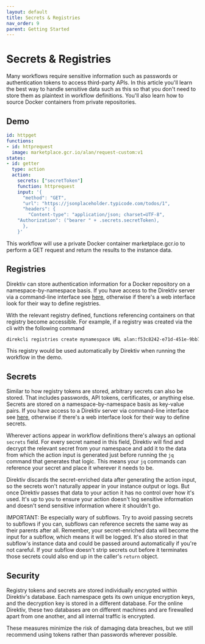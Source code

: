 ```yaml
---
layout: default
title: Secrets & Registries
nav_order: 9
parent: Getting Started
---
```


# Secrets & Registries

Many workflows require sensitive information such as passwords or authentication tokens to access third-party APIs. In this article you'll learn the best way to handle sensitive data such as this so that you don't need to store them as plaintext in workflow definitions. You'll also learn how to source Docker containers from private repositories. 

## Demo 

```yaml
id: httpget
functions:
- id: httprequest
  image: marketplace.gcr.io/alan/request-custom:v1
states:
- id: getter 
  type: action
  action:
    secrets: ["secretToken"]
    function: httprequest
    input: '{
      "method": "GET",
      "url": "https://jsonplaceholder.typicode.com/todos/1",
      "headers": {
        "Content-type": "application/json; charset=UTF-8",
	"Authorization": ("bearer " + .secrets.secretToken),
      },
    }'
```

This workflow will use a private Docker container marketplace.gcr.io to perform a GET request and return the results to the instance data. 

## Registries

Direktiv can store authentication information for a Docker repository on a namespace-by-namespace basis. If you have access to the Direktiv server via a command-line interface see [here](/docs/cli/registries.html), otherwise if there's a web interface look for their way to define registries. 

With the relevant registry defined, functions referencing containers on that registry become accessible. For example, if a registry was created via the cli with the following command

```sh
direkcli registries create mynamespace URL alan:f53c8242-e71d-451e-9bb7-ee85742a6ed8
```

This registry would be used automatically by Direktiv when running the workflow in the demo.

## Secrets 

Similar to how registry tokens are stored, arbitrary secrets can also be stored. That includes passwords, API tokens, certificates, or anything else. Secrets are stored on a namespace-by-namespace basis as key-value pairs. If you have access to a Direktiv server via command-line interface see [here](/docs/cli/secrets.html), otherwise if there's a web interface look for their way to define secrets.

Wherever actions appear in workflow definitions there's always an optional `secrets` field. For every secret named in this field, Direktiv will find and decrypt the relevant secret from your namespace and add it to the data from which the action input is generated just before running the `jq` command that generates that logic. This means your `jq` commands can reference your secret and place it wherever it needs to be. 

Direktiv discards the secret-enriched data after generating the action input, so the secrets won't naturally appear in your instance output or logs. But once Direktiv passes that data to your action it has no control over how it's used. It's up to you to ensure your action doesn't log sensitive information and doesn't send sensitive information where it shouldn't go. 

IMPORTANT: Be especially wary of subflows. Try to avoid passing secrets to subflows if you can, subflows can reference secrets the same way as their parents after all. Remember, your secret-enriched data will become the input for a subflow, which means it will be logged. It's also stored in that subflow's instance data and could be passed around automatically if you're not careful. If your subflow doesn't strip secrets out before it terminates those secrets could also end up in the caller's `return` object. 

## Security

Registry tokens and secrets are stored individually encrypted within Direktiv's database. Each namespace gets its own unique encryption keys, and the decryption key is stored in a different database. For the online Direktiv, these two databases are on different machines and are firewalled apart from one another, and all internal traffic is encrypted. 

These measures minimize the risk of damaging data breaches, but we still recommend using tokens rather than passwords wherever possible.

